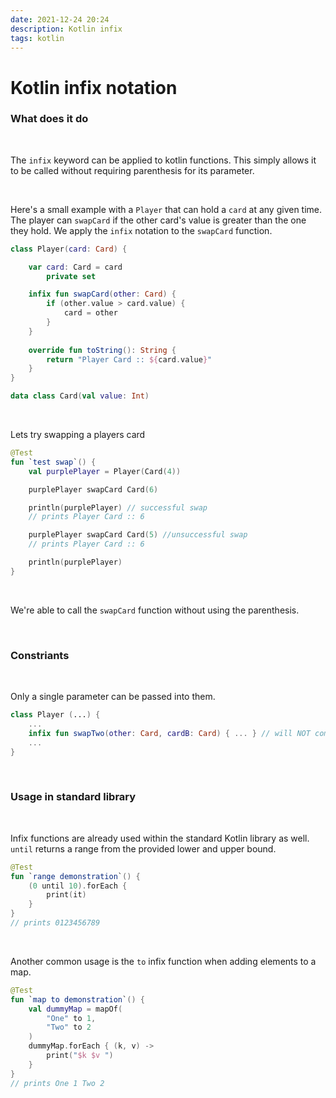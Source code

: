 ```yaml
---
date: 2021-12-24 20:24
description: Kotlin infix
tags: kotlin
---
```


# Kotlin infix notation

### What does it do

<br/>

The `infix` keyword can be applied to kotlin functions. This simply allows it to be called without requiring parenthesis for its parameter. 

<br/>

Here's a small example with a `Player` that can hold a `card` at any given time. The player can `swapCard` if the other card's value is greater than the one they hold. We apply the `infix`  notation to the `swapCard` function.

```kotlin
class Player(card: Card) {

    var card: Card = card
        private set

    infix fun swapCard(other: Card) {
        if (other.value > card.value) {
            card = other
        }
    }
    
    override fun toString(): String {
        return "Player Card :: ${card.value}"
    }
}

data class Card(val value: Int)

```

<br/>

Lets try swapping a players card

```kotlin
@Test
fun `test swap`() {
    val purplePlayer = Player(Card(4))

    purplePlayer swapCard Card(6)

    println(purplePlayer) // successful swap 
    // prints Player Card :: 6

    purplePlayer swapCard Card(5) //unsuccessful swap
    // prints Player Card :: 6

    println(purplePlayer)
}
```

<br/>

We're able to call the `swapCard` function without using the parenthesis.

<br/>

### Constriants

<br/>

Only a single parameter can be passed into them.

```kotlin
class Player (...) {
    ...
    infix fun swapTwo(other: Card, cardB: Card) { ... } // will NOT compile
    ...	
}
```

<br/>

### Usage in standard library

<br/>

Infix functions are already used within the standard Kotlin library as well. `until` returns a range from the provided lower and upper bound.

```kotlin
@Test
fun `range demonstration`() {
    (0 until 10).forEach {
        print(it)
    }
}
// prints 0123456789
``` 

<br/>

Another common usage is the `to` infix function when adding elements to a map.

```kotlin
@Test
fun `map to demonstration`() {
    val dummyMap = mapOf(
        "One" to 1,
        "Two" to 2
    )
    dummyMap.forEach { (k, v) ->
        print("$k $v ")
    }
}
// prints One 1 Two 2
```

